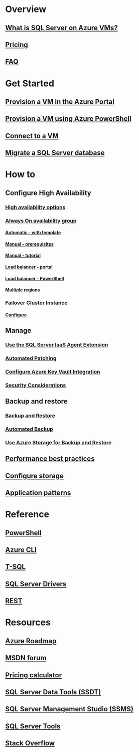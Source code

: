# Overview
## [What is SQL Server on Azure VMs?](virtual-machines-windows-sql-server-iaas-overview.md) 
## [Pricing](virtual-machines-windows-sql-server-pricing-guidance.md)
## [FAQ](virtual-machines-windows-sql-server-iaas-faq.md)
 
# Get Started
## [Provision a VM in the Azure Portal](virtual-machines-windows-portal-sql-server-provision.md)
## [Provision a VM using Azure PowerShell](virtual-machines-windows-ps-sql-create.md)
## [Connect to a VM](virtual-machines-windows-sql-connect.md)
## [Migrate a SQL Server database](virtual-machines-windows-migrate-sql.md)

# How to
## Configure High Availability
### [High availability options](virtual-machines-windows-sql-high-availability-dr.md) 
### [Always On availability group](virtual-machines-windows-portal-sql-availability-group-overview.md)
#### [Automatic - with template](virtual-machines-windows-portal-sql-alwayson-availability-groups.md)
#### [Manual - prerequisites](virtual-machines-windows-portal-sql-availability-group-prereq.md)
#### [Manual - tutorial](virtual-machines-windows-portal-sql-availability-group-tutorial.md)
#### [Load balancer - portal](virtual-machines-windows-portal-sql-alwayson-int-listener.md)
#### [Load balancer - PowerShell](virtual-machines-windows-portal-sql-ps-alwayson-int-listener.md)
#### [Multiple regions](virtual-machines-windows-portal-sql-availability-group-dr.md)
### Failover Cluster Instance
#### [Configure](virtual-machines-windows-portal-sql-create-failover-cluster.md)

## Manage
### [Use the SQL Server IaaS Agent Extension](virtual-machines-windows-sql-server-agent-extension.md)
### [Automated Patching](virtual-machines-windows-sql-automated-patching.md)
### [Configure Azure Key Vault Integration](virtual-machines-windows-ps-sql-keyvault.md)
### [Security Considerations](virtual-machines-windows-sql-security.md)
## Backup and restore
### [Backup and Restore](virtual-machines-windows-sql-backup-recovery.md)
### [Automated Backup](virtual-machines-windows-sql-automated-backup.md)
### [Use Azure Storage for Backup and Restore](virtual-machines-windows-use-storage-sql-server-backup-restore.md)
## [Performance best practices](virtual-machines-windows-sql-performance.md)
## [Configure storage](virtual-machines-windows-sql-server-storage-configuration.md)
## [Application patterns](virtual-machines-windows-sql-server-app-patterns-dev-strategies.md)

# Reference
## [PowerShell](/powershell/azure/overview)
## [Azure CLI](/cli/azure/)
## [T-SQL](https://msdn.microsoft.com/library/azure/bb510741.aspx)
## [SQL Server Drivers](https://msdn.microsoft.com/library/mt654049.aspx)
## [REST](/rest/api/)

# Resources
## [Azure Roadmap](https://azure.microsoft.com/roadmap/?category=compute)
## [MSDN forum](https://social.msdn.microsoft.com/Forums/en-US/home?forum=WAVirtualMachinesforWindows&filter=alltypes&brandIgnore=True&sort=relevancedesc&searchTerm=SQL+Server)
## [Pricing calculator](https://azure.microsoft.com/pricing/calculator/)
## [SQL Server Data Tools (SSDT)](https://msdn.microsoft.com/library/mt204009.aspx)
## [SQL Server Management Studio (SSMS)](https://msdn.microsoft.com/library/mt238290.aspx)
## [SQL Server Tools](https://msdn.microsoft.com/library/mt238365.aspx)
## [Stack Overflow](http://stackoverflow.com/search?q=%5Bazure-virtual-machine%5D+sql+server)

